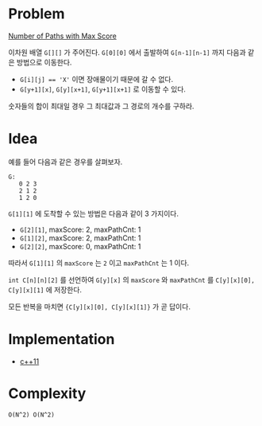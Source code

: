 # Problem

[Number of Paths with Max Score](https://leetcode.com/problems/number-of-paths-with-max-score/)

이차원 배열 `G[][]` 가 주어진다. `G[0][0]` 에서 출발하여 `G[n-1][n-1]`
까지 다음과 같은 방법으로 이동한다.

* `G[i][j] == 'X'` 이면 장애물이기 때문에 갈 수 없다.
* `G[y+1][x]`, `G[y][x+1]`, `G[y+1][x+1]` 로 이동할 수 있다.

숫자들의 합이 최대일 경우 그 최대값과 그 경로의 개수를 구하라.

# Idea

예를 들어 다음과 같은 경우를 살펴보자.

```
G:
   0 2 3
   2 1 2
   1 2 0
```

`G[1][1]` 에 도착할 수 있는 방법은 다음과 같이 3 가지이다.

* `G[2][1]`, maxScore: 2, maxPathCnt: 1
* `G[1][2]`, maxScore: 2, maxPathCnt: 1
* `G[2][2]`, maxScore: 0, maxPathCnt: 1

따라서 `G[1][1]` 의 `maxScore` 는 `2` 이고 `maxPathCnt` 는 1 이다.

`int C[n][n][2]` 를 선언하여 `G[y][x]` 의 `maxScore` 와 `maxPathCnt` 를
`C[y][x][0], C[y][x][1]` 에 저장한다.

모든 반복을 마치면 `{C[y][x][0], C[y][x][1]}` 가 곧 답이다.

# Implementation

* [c++11](a.cpp)

# Complexity

```
O(N^2) O(N^2)
```

